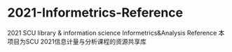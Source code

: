 # 2021-Informetrics-Reference
2021 SCU library & information science Informetrics&Analysis Reference
本项目为SCU 2021信息计量与分析课程的资源共享库
